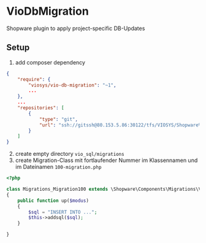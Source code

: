 # VioDbMigration

Shopware plugin to apply project-specific DB-Updates

## Setup

1. add composer dependency 
```json
{
    "require": {
        "viosys/vio-db-migration": "~1",
        ...
    },    
    ...
    "repositories": [
        {
            "type": "git",
            "url": "ssh://gitssh@80.153.5.86:30122/tfs/VIOSYS/Shopware%20Plugins/_git/VioDbMigration"
        }
    ]
}
```
2. create empty directory  `vio_sql/migrations`
3. create Migration-Class mit fortlaufender Nummer im Klassennamen und im Dateinamen  `100-migration.php`

```php
<?php

class Migrations_Migration100 extends \Shopware\Components\Migrations\VioAbstractMigration
{
    public function up($modus)
    {
        $sql = "INSERT INTO ...";
        $this->addsql($sql);
    }

}
```

